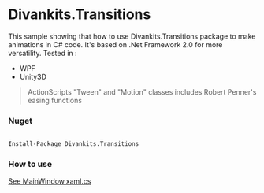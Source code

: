 # Divankits.Transitions
This sample showing that how to use Divankits.Transitions package to make animations in C# code. It's based on .Net Framework 2.0 for more versatility.
Tested in :
- WPF
- Unity3D 

> ActionScripts "Tween" and "Motion" classes includes Robert Penner's easing functions
 
### Nuget 

```bash

Install-Package Divankits.Transitions

```


### How to use
[See MainWindow.xaml.cs](https://github.com/Rmanaf/TransitionsSample/blob/master/TransitionsSample/MainWindow.xaml.cs)
